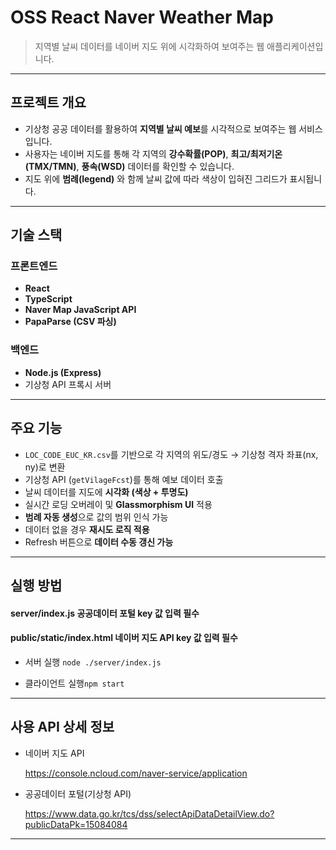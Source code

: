 # OSS React Naver Weather Map

> 지역별 날씨 데이터를 네이버 지도 위에 시각화하여 보여주는 웹 애플리케이션입니다.

---

## 프로젝트 개요

- 기상청 공공 데이터를 활용하여 **지역별 날씨 예보**를 시각적으로 보여주는 웹 서비스입니다.
- 사용자는 네이버 지도를 통해 각 지역의 **강수확률(POP)**, **최고/최저기온(TMX/TMN)**, **풍속(WSD)** 데이터를 확인할 수 있습니다.
- 지도 위에 **범례(legend)** 와 함께 날씨 값에 따라 색상이 입혀진 그리드가 표시됩니다.

---

## 기술 스택

### 프론트엔드
- **React**
- **TypeScript**
- **Naver Map JavaScript API**
- **PapaParse (CSV 파싱)**

### 백엔드
- **Node.js (Express)**
- 기상청 API 프록시 서버

---

## 주요 기능

- `LOC_CODE_EUC_KR.csv`를 기반으로 각 지역의 위도/경도 → 기상청 격자 좌표(nx, ny)로 변환
- 기상청 API (`getVilageFcst`)를 통해 예보 데이터 호출
- 날씨 데이터를 지도에 **시각화 (색상 + 투명도)**
- 실시간 로딩 오버레이 및 **Glassmorphism UI** 적용
- **범례 자동 생성**으로 값의 범위 인식 가능
- 데이터 없을 경우 **재시도 로직 적용**
- Refresh 버튼으로 **데이터 수동 갱신 가능**

---

## 실행 방법
#### server/index.js 공공데이터 포털 key 값 입력 필수
#### public/static/index.html 네이버 지도 API key 값 입력 필수

- 서버 실행
`node ./server/index.js` 

- 클라이언트 실행`npm start`

---

## 사용 API 상세 정보

- 네이버 지도 API 

  https://console.ncloud.com/naver-service/application


- 공공데이터 포털(기상청 API) 

  https://www.data.go.kr/tcs/dss/selectApiDataDetailView.do?publicDataPk=15084084 

---
